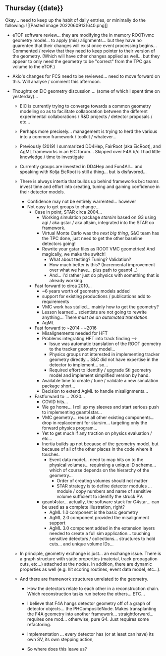 ## Thursday {{date}}

Okay... need to keep up the habit of daily entries, or minimally do the following:
![[Pasted image 20220609131640.png]]

- eTOF software review... they are modifying the in memory ROOT/vmc geometry model... to apply (mis) alignments... but they have no guarentee that their changes will exist once event processing begins...  Commented / review that they need to keep pointer to their version of the geometry.  (Which will have other changes applied as well... but they appear to only need the geometry to be "correct" from the TPC gas volume to the eTOF.)

- Akio's changes for FCS need to be reviewed... need to move forward on this.  Will analyse / comment this afternoon.

- Thoughts on EIC geometry discussion ... (some of which I spent time on yesterday)...
	- EIC is currently trying to converge towards a common geometry modeling so as to facilitate collaboration between the different experimental collaborations / R&D projects / detector proposals / etc...
	- Perhaps more precisely... management is trying to herd the various into a common framework / toolkit / whatever...
	- Previously (2019) I summarized DD4Hep, FairRoot (aka EicRoot), and AgML frameworks in an EIC forum...  Skipped over F4A b/c I had little knowledge / time to investigate
	- Currently groups are invested in DD4Hep and Fun4All... and speaking with Kolja EicRoot is still a thing... but is disfavored...
	- There is always intertia that builds up behind frameworks b/c teams invest time and effort into creating, tuning and gaining confidence in their detector models.
		- Confidence may not be entirely warrented... however
		- Not easy to get groups to change...
			- Case in point, STAR circa 2004...
				- Working simulation package *starsim* based on G3 using agi / aka gstar / aka altsim, integrated into the STAR oo framework.
				- Virtual Monte Carlo was the *next big thing*, S&C team has the TPC done, just need to get the other baseline detectors going!
				- Rewrite your gstar files as ROOT VMC geometries!  And magically, we make the switch!
					- What about testing?  Tuning?  Validation?  
					- How much better is this?  (Incremental improvement over what we have... plus path to geant4...)
					- And... I'd rather just do physics with something that is already working.
			- Fast forward to circa 2010... 
				- ~6 years worth of geometry models added
				- support for existing productions / publications add to requirements
				- VMC work has stalled... mainly how to get the geometry?
				- Lesson learned... scientists are not going to rewrite anything... There *must be an automated translation*.
				- AgML
			- Fast forward to ~2014 - ~2016
				- Misalignements needed for HFT
				- Problems integrating HFT  into track finding --> 
					- Issue was automatic translation of the ROOT geometry to the tracker geometry model...
					- Physics groups not interested in implementing tracker geometry directly... S&C did not have expertise in the detector to implement... so...
					- Required effort to identifiy / upgrade Sti geometry model and implement simplified version by hand.
				- Available time to create / tune / validate a new simulation package short...
				- Decision to extend AgML to handle misalignments...
			- Fastforward to ... 2020...
				- COVID hits...
				- We go home... I roll up my sleeves and start serious push to implementing geant4star...
				- VMC geometry... reuse all other existing components... drop in replacement for starsim...  targeting only the forward physics program...
				- Yet to get much if any traction on physics evaluation / etc...
				- Inertia builds up not because of the geometry model, but because of all of the other places in the code where it touches.
					- Event data model... need to map hits on to the physical volumes... requireing a unique ID scheme... which of course depends on the hierarchy of the geometry... 
						- Order of creating volumes should not matter
						- STAR strategy is to define detector modules ... module / copy numbers and name of sensitive volume sufficient to identify the struck PV.
				- geant4star...  actually, the software stack for G4star... can be used as a complete illustration, right?
					- AgML 1.0 component is the basic geometry
					- AgML 2.0 component provided the misalignment support 
					- AgML 3.0 component added in the extension layers needed to create a full sim application... touching sensitive detectors / collections... structures to hold cuts... and unique volume IDs...

  - In principle, geometry exchange is just... an exchange issue.  There is a graph structure with static properties (material, track propagation cuts, etc...) attached at the nodes.  In addition, there are dynamic properties as well (e.g. hit scoring routines, event data model, etc...).  
  - And there are framework structures unrelated to the geometry.  
	  - How the detectors relate to each other in a reconstruction chain.  Which reconstruction tasks run before the others... ETC...
	  - I believe that F4A hangs detector geometry off of a graph of detector objects... the PHCompositeNode.  Makes transplanting the F4A geometry into another framework... straightforward... requires one mod... otherwise, pure G4.  Just requires some refactoring.
	  - Implementation ... every detector has (or at least can have) its own SV, its own stepping action, 

	- So where does this leave us?  
		
	
	